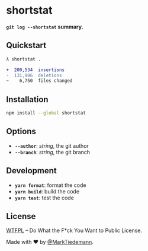 # shortstat

**`git log --shortstat` summary.**

## Quickstart

```diff
λ shortstat .

+  200,534  insertions
-  131,906  deletions
~    6,750  files changed
```

## Installation

```sh
npm install --global shortstat
```

## Options

* **`--author`**: _string_, the git author
* **`--branch`**: _string_, the git branch

## Development

* **`yarn format`**: format the code
* **`yarn build`**: build the code
* **`yarn test`**: test the code

## License

[WTFPL](http://www.wtfpl.net/) – Do What the F\*ck You Want to Public License.

Made with ❤️ by [@MarkTiedemann](https://twitter.com/MarkTiedemannDE).

